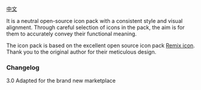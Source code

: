 [中文](https://github.com/mozhux/Remix-icon/blob/master/README_zh_CN.md)

It is a neutral open-source icon pack with a consistent style and visual alignment. Through careful selection of icons in the pack, the aim is for them to accurately convey their functional meaning.

The icon pack is based on the excellent open source icon pack [Remix icon](https://remixicon.com/). Thank you to the original author for their meticulous design.

### Changelog

3.0 Adapted for the brand new marketplace
